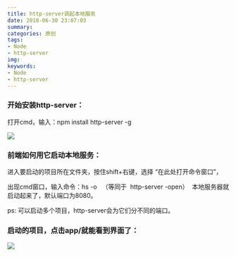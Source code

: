 ```yaml
---
title: http-server调起本地服务
date: 2018-06-30 23:07:03
summary: 
categories: 原创
tags: 
- Node
- http-server
img:
keywords: 
- Node
- http-server
---
```

### 开始安装http-server：

打开cmd，输入：npm install http-server -g 

![](https://images2018.cnblogs.com/blog/830482/201807/830482-20180715220455990-1512178700.png)

### 前端如何用它启动本地服务：

进入要启动的项目所在文件夹，按住shift+右键，选择 “在此处打开命令窗口”，

出现cmd窗口，输入命令：hs -o   （等同于  http-server -open）  本地服务器就启动起来了，默认端口为8080。

ps: 可以启动多个项目，http-server会为它们分不同的端口。

### 启动的项目，点击app/就能看到界面了：

![](https://images2018.cnblogs.com/blog/830482/201807/830482-20180715220608332-1554241804.png)